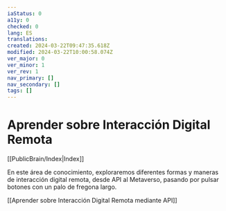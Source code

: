 ```yaml
---
iaStatus: 0
a11y: 0
checked: 0
lang: ES
translations: 
created: 2024-03-22T09:47:35.618Z
modified: 2024-03-22T10:00:58.074Z
ver_major: 0
ver_minor: 1
ver_rev: 1
nav_primary: []
nav_secondary: []
tags: []
---
```

# Aprender sobre Interacción Digital Remota

[[PublicBrain/Index|Index]]

En este área de conocimiento, exploraremos diferentes formas y maneras de interacción digital remota, desde API al Metaverso, pasando por pulsar botones con un palo de fregona largo.

[[Aprender sobre Interacción Digital Remota mediante API]]


